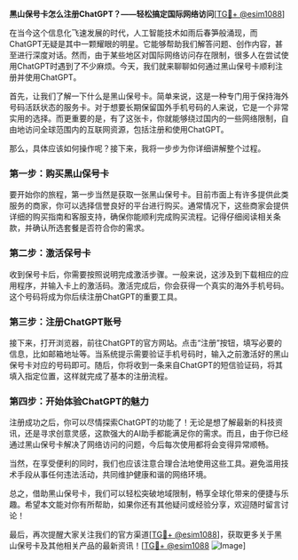 **黑山保号卡怎么注册ChatGPT？——轻松搞定国际网络访问**[[TG💪+ @esim1088](https://t.me/s/esim1088)]

在当今这个信息化飞速发展的时代，人工智能技术如雨后春笋般涌现，而ChatGPT无疑是其中一颗耀眼的明星。它能够帮助我们解答问题、创作内容，甚至进行深度对话。然而，由于某些地区对国际网络访问存在限制，很多人在尝试使用ChatGPT时遇到了不少麻烦。今天，我们就来聊聊如何通过黑山保号卡顺利注册并使用ChatGPT。

首先，让我们了解一下什么是黑山保号卡。简单来说，这是一种专门用于保持海外号码活跃状态的服务卡。对于想要长期保留国外手机号码的人来说，它是一个非常实用的选择。而更重要的是，有了这张卡，你就能够绕过国内的一些网络限制，自由地访问全球范围内的互联网资源，包括注册和使用ChatGPT。

那么，具体应该如何操作呢？接下来，我将一步步为你详细讲解整个过程。

### 第一步：购买黑山保号卡

要开始你的旅程，第一步当然是获取一张黑山保号卡。目前市面上有许多提供此类服务的商家，你可以选择信誉良好的平台进行购买。通常情况下，这些商家会提供详细的购买指南和客服支持，确保你能顺利完成购买流程。记得仔细阅读相关条款，并确认所选套餐是否符合你的需求。

### 第二步：激活保号卡

收到保号卡后，你需要按照说明完成激活步骤。一般来说，这涉及到下载相应的应用程序，并输入卡上的激活码。激活完成后，你会获得一个真实的海外手机号码。这个号码将成为你后续注册ChatGPT的重要工具。

### 第三步：注册ChatGPT账号

接下来，打开浏览器，前往ChatGPT的官方网站。点击“注册”按钮，填写必要的信息，比如邮箱地址等。当系统提示需要验证手机号码时，输入之前激活好的黑山保号卡对应的号码即可。随后，你将收到一条来自ChatGPT的短信验证码，将其填入指定位置，这样就完成了基本的注册流程。

### 第四步：开始体验ChatGPT的魅力

注册成功之后，你可以尽情探索ChatGPT的功能了！无论是想了解最新的科技资讯，还是寻求创意灵感，这款强大的AI助手都能满足你的需求。而且，由于你已经通过黑山保号卡解决了网络访问的问题，今后每次使用都将会变得异常顺畅。

当然，在享受便利的同时，我们也应该注意合理合法地使用这些工具。避免滥用技术手段从事任何违法活动，共同维护健康和谐的网络环境。

总之，借助黑山保号卡，我们可以轻松突破地域限制，畅享全球化带来的便捷与乐趣。希望本文能对你有所帮助，如果你还有其他疑问或经验分享，欢迎随时留言讨论！

最后，再次提醒大家关注我们的官方渠道[[TG💪+ @esim1088](https://t.me/s/esim1088)]，获取更多关于黑山保号卡及其他相关产品的最新资讯！[[TG💪+ @esim1088](https://t.me/s/esim1088) ![Image](https://i.postimg.cc/4NQfJmqS/Snipaste-2025-05-13-00-14-12.png)]